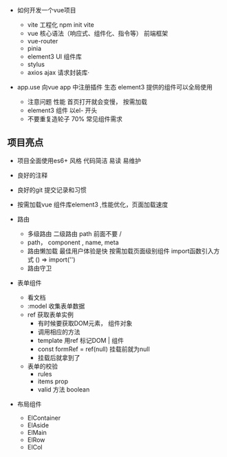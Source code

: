 - 如何开发一个vue项目
  - vite 工程化 
    npm init vite 
  - vue 核心语法（响应式、组件化、指令等）
    前端框架
  - vue-router
  - pinia
  - element3 UI 组件库
  - stylus 
  - axios  ajax 请求封装库·

- app.use
  向vue app 中注册插件  生态
  element3 提供的组件可以全局使用
  - 注意问题 性能
    首页打开就会变慢， 按需加载
  - element3 组件 以el- 开头
  - 不要重复造轮子  70% 常见组件需求

##  项目亮点
- 项目全面使用es6+ 风格
  代码简洁  易读  易维护
- 良好的注释
- 良好的git 提交记录和习惯

- 按需加载vue 组件库element3 ,性能优化，页面加载速度
- 路由
  - 多级路由
    二级路由 path  前面不要 / 
  - path， component , name, meta 
  - 路由懒加载
    最佳用户体验是快 
    按需加载页面级别组件 import函数引入方式 () => import('')
  - 路由守卫
- 表单组件
  - 看文档 
  - :model 收集表单数据 
  - ref 获取表单实例
    - 有时候要获取DOM元素， 组件对象
    - 调用相应的方法
    - template 用ref 标记DOM | 组件
    - const formRef = ref(null) 挂载前就为null
    - 挂载后就拿到了 
  - 表单的校验
    - rules
    - items prop 
    - valid 方法  boolean  
- 布局组件
  - ElContainer
  - ElAside
  - ElMain
  - ElRow
  - ElCol
